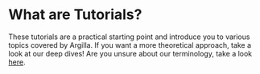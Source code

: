 # What are Tutorials?

These tutorials are a practical starting point and introduce you to various topics covered by Argilla. If you want a more theoretical approach, take a look at our deep dives! Are you unsure about our terminology, take a look [here](/reference/terminology).

```{include} /_common/steps_all.md
```
```{include} /_common/tasks_all.md
```
```{include} /_common/libraries_all.md
```
```{include} /_common/techniques_all.md
```
